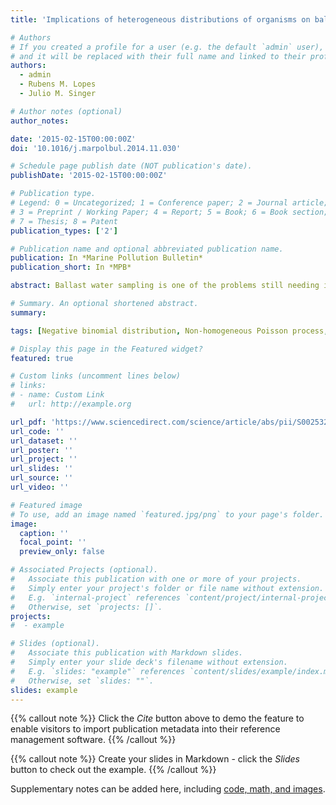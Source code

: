```yaml
---
title: 'Implications of heterogeneous distributions of organisms on ballast water sampling'

# Authors
# If you created a profile for a user (e.g. the default `admin` user), write the username (folder name) here
# and it will be replaced with their full name and linked to their profile.
authors:
  - admin
  - Rubens M. Lopes
  - Julio M. Singer

# Author notes (optional)
author_notes:

date: '2015-02-15T00:00:00Z'
doi: '10.1016/j.marpolbul.2014.11.030'

# Schedule page publish date (NOT publication's date).
publishDate: '2015-02-15T00:00:00Z'

# Publication type.
# Legend: 0 = Uncategorized; 1 = Conference paper; 2 = Journal article;
# 3 = Preprint / Working Paper; 4 = Report; 5 = Book; 6 = Book section;
# 7 = Thesis; 8 = Patent
publication_types: ['2']

# Publication name and optional abbreviated publication name.
publication: In *Marine Pollution Bulletin*
publication_short: In *MPB*

abstract: Ballast water sampling is one of the problems still needing investigation in order to enforce the D-2 Regulation of the International Convention for the Control and Management of Ship Ballast Water and Sediments. Although statistical “representativeness” of the sample is an issue usually discussed in the literature, neither a definition nor a clear description of its implications are presented. In this context, we relate it to the heterogeneity of the distribution of organisms in ballast water and show how to specify compliance tests under different models based on the Poisson and negative binomial distributions. We provide algorithms to obtain minimum sample volumes required to satisfy fixed limits on the probabilities of Type I and II errors. We show that when the sample consists of a large number of aliquots, the Poisson model may be employed even under moderate heterogeneity of the distribution of the organisms in the ballast water tank.

# Summary. An optional shortened abstract.
summary: 

tags: [Negative binomial distribution, Non-homogeneous Poisson process, Poisson distribution, Stratified sampling]

# Display this page in the Featured widget?
featured: true

# Custom links (uncomment lines below)
# links:
# - name: Custom Link
#   url: http://example.org

url_pdf: 'https://www.sciencedirect.com/science/article/abs/pii/S0025326X14007838'
url_code: ''
url_dataset: ''
url_poster: ''
url_project: ''
url_slides: ''
url_source: ''
url_video: ''

# Featured image
# To use, add an image named `featured.jpg/png` to your page's folder.
image:
  caption: ''
  focal_point: ''
  preview_only: false

# Associated Projects (optional).
#   Associate this publication with one or more of your projects.
#   Simply enter your project's folder or file name without extension.
#   E.g. `internal-project` references `content/project/internal-project/index.md`.
#   Otherwise, set `projects: []`.
projects:
#  - example

# Slides (optional).
#   Associate this publication with Markdown slides.
#   Simply enter your slide deck's filename without extension.
#   E.g. `slides: "example"` references `content/slides/example/index.md`.
#   Otherwise, set `slides: ""`.
slides: example
---
```


{{% callout note %}}
Click the _Cite_ button above to demo the feature to enable visitors to import publication metadata into their reference management software.
{{% /callout %}}

{{% callout note %}}
Create your slides in Markdown - click the _Slides_ button to check out the example.
{{% /callout %}}

Supplementary notes can be added here, including [code, math, and images](https://wowchemy.com/docs/writing-markdown-latex/).
